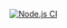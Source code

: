 [![Node.js CI](https://github.com/Lind-code419/bootcamp-terminal-tests/actions/workflows/node.js.yml/badge.svg)](https://github.com/Lind-code419/bootcamp-terminal-tests/actions/workflows/node.js.yml)
